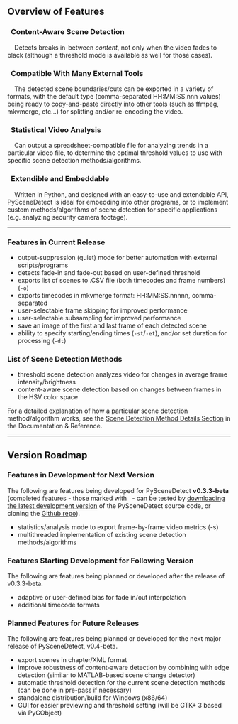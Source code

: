 
## Overview of Features

<div class="warning">
<h3><span class="fa fa-eye wy-text-neutral"></span>&nbsp; Content-Aware Scene Detection</h3>
&nbsp;<span class="fa fa-info-circle wy-text-info"></span>&nbsp;&nbsp; Detects breaks in-between <i>content</i>, not only when the video fades to black (although a threshold mode is available as well for those cases).
</div>

<div class="important">
<h3><span class="fa fa-desktop wy-text-info"></span>&nbsp; Compatible With Many External Tools</h3>
&nbsp;<span class="fa fa-info-circle wy-text-info"></span>&nbsp;&nbsp; The detected scene boundaries/cuts can be exported in a variety of formats, with the default type (comma-separated HH:MM:SS.nnn values) being ready to copy-and-paste directly into other tools (such as ffmpeg, mkvmerge, etc...) for splitting and/or re-encoding the video.
</div>

<div class="danger">
<h3><span class="fa fa-bar-chart-o wy-text-warning"></span>&nbsp; Statistical Video Analysis</h3>
&nbsp;<span class="fa fa-info-circle wy-text-info"></span>&nbsp;&nbsp; Can output a spreadsheet-compatible file for analyzing trends in a particular video file, to determine the optimal threshold values to use with specific scene detection methods/algorithms. 
</div>

<div class="warning">
<h3><span class="fa fa-code wy-text-danger"></span>&nbsp; Extendible and Embeddable</h3>
&nbsp;<span class="fa fa-info-circle wy-text-info"></span>&nbsp;&nbsp; Written in Python, and designed with an easy-to-use and extendable API, PySceneDetect is ideal for embedding into other programs, or to implement custom methods/algorithms of scene detection for specific applications (e.g. analyzing security camera footage).
</div>


----------------


### Features in Current Release

 - output-suppression (quiet) mode for better automation with external scripts/programs
 - detects fade-in and fade-out based on user-defined threshold
 - exports list of scenes to .CSV file (both timecodes and frame numbers) (`-o`)
 - exports timecodes in mkvmerge format: HH:MM:SS.nnnnn, comma-separated
 - user-selectable frame skipping for improved performance
 - user-selectable subsampling for improved performance
 - save an image of the first and last frame of each detected scene
 - ability to specify starting/ending times (`-st`/`-et`), and/or set duration for processing (`-dt`)

### List of Scene Detection Methods

 - threshold scene detection analyzes video for changes in average frame intensity/brightness
 - content-aware scene detection based on changes between frames in the HSV color space

For a detailed explanation of how a particular scene detection method/algorithm works, see the [Scene Detection Method Details Section](reference/detection-methods.md) in the Documentation & Reference.


----------------


## Version Roadmap

<h3>Features in Development for Next Version</h3>

The following are features being developed for PySceneDetect **v0.3.3-beta** (completed features - those marked with <span class="fa fa-check"></span>&nbsp; - can be tested by [downloading the latest development version](https://github.com/Breakthrough/PySceneDetect/archive/master.zip) of the PySceneDetect source code, or cloning the [Github repo](https://github.com/Breakthrough/PySceneDetect)).  

 - statistics/analysis mode to export frame-by-frame video metrics (-s)
 - multithreaded implementation of existing scene detection methods/algorithms

<h3>Features Starting Development for Following Version</h3>

The following are features being planned or developed after the release of v0.3.3-beta.

 - adaptive or user-defined bias for fade in/out interpolation
 - additional timecode formats

<h3>Planned Features for Future Releases</h3>

The following are features being planned or developed for the next major release of PySceneDetect, v0.4-beta.

 - export scenes in chapter/XML format
 - improve robustness of content-aware detection by combining with edge detection (similar to MATLAB-based scene change detector)
 - automatic threshold detection for the current scene detection methods (can be done in pre-pass if necessary)
 - standalone distribution/build for Windows (x86/64)
 - GUI for easier previewing and threshold setting (will be GTK+ 3 based via PyGObject)

